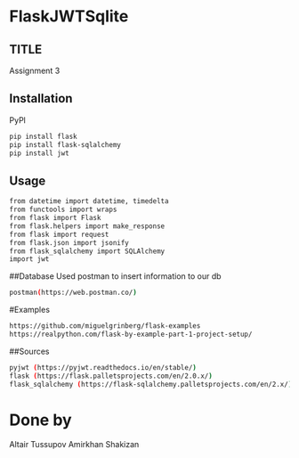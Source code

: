 # FlaskJWTSqlite
## TITLE

Assignment 3

## Installation
PyPl
``` bash 
pip install flask
pip install flask-sqlalchemy
pip install jwt
```

## Usage
```bash
from datetime import datetime, timedelta
from functools import wraps
from flask import Flask
from flask.helpers import make_response
from flask import request
from flask.json import jsonify
from flask_sqlalchemy import SQLAlchemy
import jwt
```

##Database
Used postman to insert information to our db
```bash
postman(https://web.postman.co/)
```

#Examples
```bash
https://github.com/miguelgrinberg/flask-examples
https://realpython.com/flask-by-example-part-1-project-setup/
```

##Sources
```bash
pyjwt (https://pyjwt.readthedocs.io/en/stable/)
flask (https://flask.palletsprojects.com/en/2.0.x/)
flask_sqlalchemy (https://flask-sqlalchemy.palletsprojects.com/en/2.x/)
```
# Done by
Altair Tussupov
Amirkhan Shakizan
